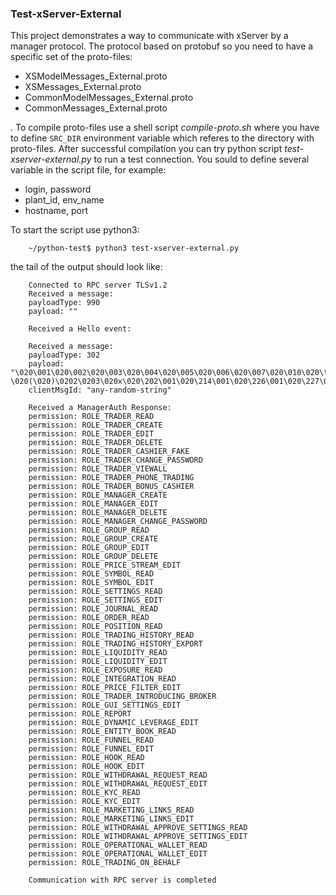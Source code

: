 ### Test-xServer-External

This project demonstrates a way to communicate with xServer by a manager protocol. The protocol based on protobuf so you need to have a specific set of the proto-files:

- XSModelMessages_External.proto
- XSMessages_External.proto
- CommonModelMessages_External.proto
- CommonMessages_External.proto

. To compile proto-files use a shell script *compile-proto.sh* where you have to define `SRC_DIR` environment variable which referes to the directory with proto-files. After successful compilation you can try python script *test-xserver-external.py* to run a test connection. You sould to define several variable in the script file, for example:

- login, password
- plant_id, env_name
- hostname, port

To start the script use python3:

```shell
    ~/python-test$ python3 test-xserver-external.py
```

the tail of the output should look like:

```
    Connected to RPC server TLSv1.2
    Received a message:
    payloadType: 990
    payload: ""

    Received a Hello event:

    Received a message:
    payloadType: 302
    payload: "\020\001\020\002\020\003\020\004\020\005\020\006\020\007\020\010\020\t\020\013\020\014\020\r\020\016\020\024\020\025\020\026\020\027\020 \020(\020)\0202\0203\020x\020\202\001\020\214\001\020\226\001\020\227\001\020\240\001\020\241\001\020\252\001\020\264\001\020\302\001\020\303\001\020\305\001\020\306\001\020\310\001\020\311\001\020\312\001\020\313\001\020\314\001\020\315\001\020\316\001\020\317\001\020\320\001\020\321\001\020\322\001\020\323\001\020\324\001\020\325\001\020\326\001\020\327\001\020\330\001"
    clientMsgId: "any-random-string"

    Received a ManagerAuth Response:
    permission: ROLE_TRADER_READ
    permission: ROLE_TRADER_CREATE
    permission: ROLE_TRADER_EDIT
    permission: ROLE_TRADER_DELETE
    permission: ROLE_TRADER_CASHIER_FAKE
    permission: ROLE_TRADER_CHANGE_PASSWORD
    permission: ROLE_TRADER_VIEWALL
    permission: ROLE_TRADER_PHONE_TRADING
    permission: ROLE_TRADER_BONUS_CASHIER
    permission: ROLE_MANAGER_CREATE
    permission: ROLE_MANAGER_EDIT
    permission: ROLE_MANAGER_DELETE
    permission: ROLE_MANAGER_CHANGE_PASSWORD
    permission: ROLE_GROUP_READ
    permission: ROLE_GROUP_CREATE
    permission: ROLE_GROUP_EDIT
    permission: ROLE_GROUP_DELETE
    permission: ROLE_PRICE_STREAM_EDIT
    permission: ROLE_SYMBOL_READ
    permission: ROLE_SYMBOL_EDIT
    permission: ROLE_SETTINGS_READ
    permission: ROLE_SETTINGS_EDIT
    permission: ROLE_JOURNAL_READ
    permission: ROLE_ORDER_READ
    permission: ROLE_POSITION_READ
    permission: ROLE_TRADING_HISTORY_READ
    permission: ROLE_TRADING_HISTORY_EXPORT
    permission: ROLE_LIQUIDITY_READ
    permission: ROLE_LIQUIDITY_EDIT
    permission: ROLE_EXPOSURE_READ
    permission: ROLE_INTEGRATION_READ
    permission: ROLE_PRICE_FILTER_EDIT
    permission: ROLE_TRADER_INTRODUCING_BROKER
    permission: ROLE_GUI_SETTINGS_EDIT
    permission: ROLE_REPORT
    permission: ROLE_DYNAMIC_LEVERAGE_EDIT
    permission: ROLE_ENTITY_BOOK_READ
    permission: ROLE_FUNNEL_READ
    permission: ROLE_FUNNEL_EDIT
    permission: ROLE_HOOK_READ
    permission: ROLE_HOOK_EDIT
    permission: ROLE_WITHDRAWAL_REQUEST_READ
    permission: ROLE_WITHDRAWAL_REQUEST_EDIT
    permission: ROLE_KYC_READ
    permission: ROLE_KYC_EDIT
    permission: ROLE_MARKETING_LINKS_READ
    permission: ROLE_MARKETING_LINKS_EDIT
    permission: ROLE_WITHDRAWAL_APPROVE_SETTINGS_READ
    permission: ROLE_WITHDRAWAL_APPROVE_SETTINGS_EDIT
    permission: ROLE_OPERATIONAL_WALLET_READ
    permission: ROLE_OPERATIONAL_WALLET_EDIT
    permission: ROLE_TRADING_ON_BEHALF

    Communication with RPC server is completed
```

